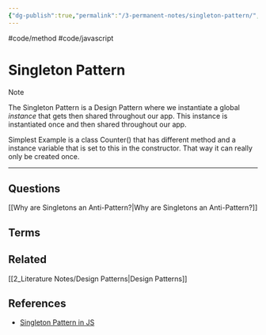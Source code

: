 ```yaml
---
{"dg-publish":true,"permalink":"/3-permanent-notes/singleton-pattern/","created":"2023-07-24T16:17:37.323+02:00","updated":"2023-08-03T23:49:26.151+02:00"}
---
```


#code/method #code/javascript

# Singleton Pattern

> [!NOTE]
> The Singleton Pattern is a Design Pattern where we instantiate a global *instance* that gets then shared throughout our app. This instance is instantiated once and then shared throughout our app.

Simplest Example is a class Counter() that has different method and a instance variable that is set to this in the constructor. That way it can really only be created once.

---
## Questions
[[Why are Singletons an Anti-Pattern?\|Why are Singletons an Anti-Pattern?]]

## Terms

## Related
[[2_Literature Notes/Design Patterns\|Design Patterns]]

## References
- [Singleton Pattern in JS](https://www.patterns.dev/posts/singleton-pattern)
